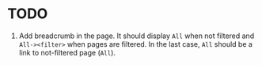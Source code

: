 TODO
=====

1.  Add breadcrumb in the page. It should display `All` when not filtered and
    `All-><filter>` when pages are filtered. In the last case, `All` should be
    a link to not-filtered page (`All`).


